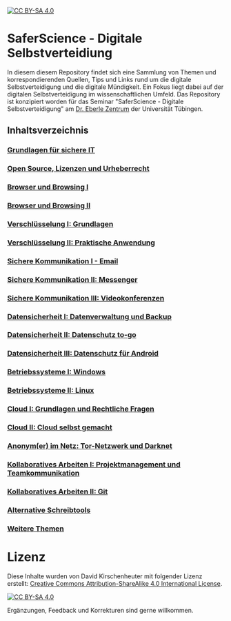 [![CC BY-SA 4.0][cc-by-sa-shield]][cc-by-sa]

# SaferScience - Digitale Selbstverteidiung

In diesem diesem Repository findet sich eine Sammlung von Themen und korrespondierenden Quellen, Tips und Links rund um die digitale Selbstverteidigung und die digitale Mündigkeit. Ein Fokus liegt dabei auf der digitalen Selbstverteidigung im wissenschaftlichen Umfeld. Das Repository ist konzipiert worden für das Seminar "SaferScience - Digitale Selbstverteidigung" am [Dr. Eberle Zentrum](www.eberle-zentrum.uni-tuebingen.de/) der Universität Tübingen.

## Inhaltsverzeichnis

### [Grundlagen für sichere IT](content/grundlagen.md)

### [Open Source, Lizenzen und Urheberrecht](content/lizenzen.md)

### [Browser und Browsing I](content/browser1.md)

### [Browser und Browsing II](content/browser2.md)

### [Verschlüsselung I: Grundlagen](content/verschluesselung1.md)

### [Verschlüsselung II: Praktische Anwendung](content/verschluesselung2.md)

### [Sichere Kommunikation I - Email](content/kommunikation1.md)

### [Sichere Kommunikation II: Messenger](content/kommunikation2.md)

### [Sichere Kommunikation III: Videokonferenzen](content/kommunikation3.md)

### [Datensicherheit I: Datenverwaltung und Backup](content/backup.md)

### [Datensicherheit II: Datenschutz to-go](content/unterwegs.md)

### [Datensicherheit III: Datenschutz für Android](content/smartphone.md)

### [Betriebssysteme I: Windows](content/windows.md)

### [Betriebssysteme II: Linux](content/linux.md)

### [Cloud I: Grundlagen und Rechtliche Fragen](content/cloud1.md)

### [Cloud II: Cloud selbst gemacht](content/cloud2.md)

### [Anonym(er) im Netz: Tor-Netzwerk und Darknet](content/tor.md)

### [Kollaboratives Arbeiten I: Projektmanagement und Teamkommunikation](content/kollaboration.md)

### [Kollaboratives Arbeiten II: Git](content/git.md)

### [Alternative Schreibtools](content/schreiben.md)

### [Weitere Themen](content/weiteres.md)

# Lizenz

Diese Inhalte wurden von David Kirschenheuter mit folgender Lizenz erstellt: 
[Creative Commons Attribution-ShareAlike 4.0 International License][cc-by-sa].

[![CC BY-SA 4.0][cc-by-sa-image]][cc-by-sa]

[cc-by-sa]: http://creativecommons.org/licenses/by-sa/4.0/
[cc-by-sa-image]: https://licensebuttons.net/l/by-sa/4.0/88x31.png
[cc-by-sa-shield]: https://img.shields.io/badge/License-CC%20BY--SA%204.0-lightgrey.svg

Ergänzungen, Feedback und Korrekturen sind gerne willkommen.
